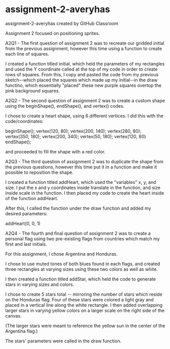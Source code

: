 # assignment-2-averyhas
assignment-2-averyhas created by GitHub Classroom

Assignment 2 focused on positioning sprites.


A2Q1 - The first question of assignment 2 was to recreate our gridded initial from the previous assignment, however this time using a function to create each
line of squares.

I created a function titled initial, which held the parameters of my rectangles and used the Y coordinate called
at the top of my code in order to create rows of squares. From this, I copy and pasted the code from my previous sketch--which placed the squares which 
made up my initial--in the draw functino, which essentially "placed" these new purple squares overtop the pink background squares.


A2Q2 - The second question of assignment 2 was to create a custom shape using the beginShape(), endShape(), and vertex() codes. 

I chose to create a heart shape, using 6 different vertices. I did this with the code/coordinates:

  beginShape();
  vertex(120, 80);
  vertex(200, 140);
  vertex(280, 80);
  vertex(350, 180);
  vertex(200, 340);
  vertex(50, 180);
  vertex(120, 80)
  endShape();
  
and proceeded to fill the shape with a red color.
 
 
A2Q3 - The third question of assignment 2 was to duplicate the shape from the previous questions, however this time put it in a function and make it 
possible to reposition the shape.
 
I created a function titled addHeart, which used the "variables" x, y, and size. I put the x and y coordinates inside translate in the function, and size
inside scale in the function. I then placed my code to create the heart inside of the function addHeart.
 
After this, I called the function under the draw function and added my desired parameters:
 
   addHeart(0, 0, 1)
   
   
A2Q4 - The fourth and final question of assignment 2 was to create a personal flag using two pre-existing flags from countries which match my first
 and last initials.
 
For this assignment, I chose Argentina and Honduras.
 
I chose to use muted tones of both blues found in each flags, and created three rectangles at varying sizes using these two colors as well as white.

I then created a function titled addStar, which held the code to generate stars in varying sizes and colors.

I chose to create 5 stars total -- mirroring the number of stars which reside on the Honduras flag. Four of these stars were colored a light gray and
placed in a vertical line along the white rectangle. I then added overlapping larger stars in varying yellow colors on a larger scale on the right side
of the canvas.

(The larger stars were meant to reference the yellow sun in the center of the Argentina flag.)

The stars' parameters were called in the draw function.
 
